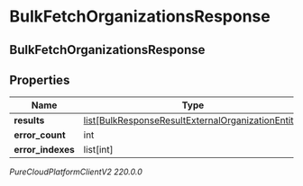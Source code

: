 # BulkFetchOrganizationsResponse

## BulkFetchOrganizationsResponse

## Properties

|Name | Type | Description | Notes|
|------------ | ------------- | ------------- | -------------|
| **results** | [list[BulkResponseResultExternalOrganizationEntity]](BulkResponseResultExternalOrganizationEntity) |  | [optional] |
| **error_count** | int |  | [optional] |
| **error_indexes** | list[int] |  | [optional] |



_PureCloudPlatformClientV2 220.0.0_
